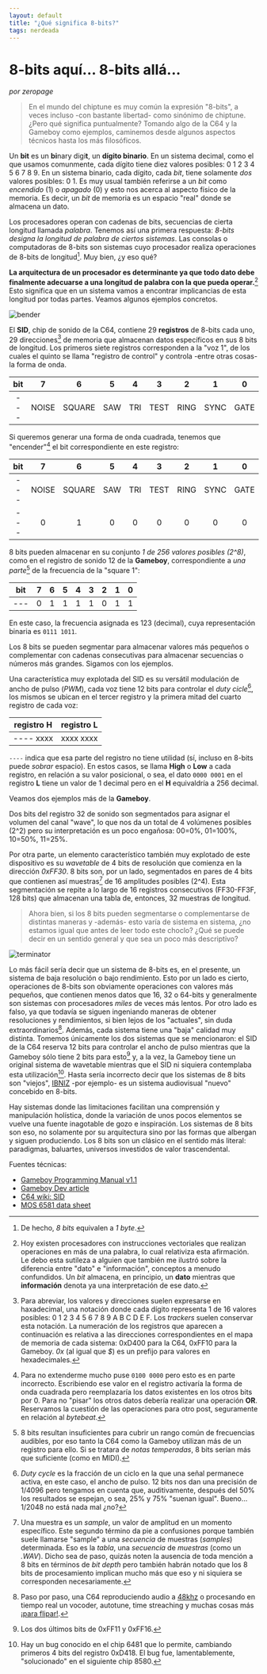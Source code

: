 ```yaml
---
layout: default
title: "¿Qué significa 8-bits?"
tags: nerdeada
---
```


# 8-bits aquí... 8-bits allá...
*por zeropage*

>En el mundo del chiptune es muy común la expresión "8-bits", a veces incluso -con bastante libertad- como sinónimo de chiptune. ¿Pero qué significa puntualmente? Tomando algo de la C64 y la Gameboy como ejemplos, caminemos desde algunos aspectos técnicos hasta los más filosóficos.

Un **bit** es un **bi**nary digi**t**, un **dígito binario**. En un sistema decimal, como el que usamos comunmente, cada dígito tiene diez valores posibles: 0 1 2 3 4 5 6 7 8 9. En un sistema binario, cada dígito, cada *bit*, tiene solamente *dos* valores posibles: 0 1. Es muy usual también referirse a un *bit* como *encendido* (1) o *apagado* (0) y esto nos acerca al aspecto físico de la memoria. Es decir, un *bit* de memoria es un espacio "real" donde se almacena un dato. 

Los procesadores operan con cadenas de bits, secuencias de cierta longitud llamada *palabra*. Tenemos así una primera respuesta: *8-bits designa la longitud de palabra de ciertos sistemas*. Las consolas o computadoras de 8-bits son sistemas cuyo procesador realiza operaciones de 8-bits de longitud[^1]. Muy bien, ¿y eso qué?

**La arquitectura de un procesador es determinante ya que todo dato debe finalmente adecuarse a una longitud de palabra con la que pueda operar.**[^2] Esto significa que en un sistema vamos a encontrar implicancias de esta longitud por todas partes. Veamos algunos ejemplos concretos.

![bender](http://www.ausretrogamer.com/wp-content/uploads/2014/08/Bender_6502_title.png)

El **SID**, chip de sonido de la C64, contiene 29 **registros** de 8-bits cada uno, 29 direcciones[^3] de memoria que almacenan datos específicos en sus 8 bits de longitud. Los primeros siete registros corresponden a la "voz 1", de los cuales el quinto se llama "registro de control" y controla -entre otras cosas- la forma de onda.

bit|7|6|5|4|3|2|1|0
:---:|:---:|:---:|:---:|:---:|:---:|:---:|:---:|:---:
---|NOISE|SQUARE|SAW|TRI|TEST|RING|SYNC|GATE

Si queremos generar una forma de onda cuadrada, tenemos que "encender"[^4] el bit correspondiente en este registro:

bit|7|6|5|4|3|2|1|0
:---:|:---:|:---:|:---:|:---:|:---:|:---:|:---:|:---:
---|NOISE|SQUARE|SAW|TRI|TEST|RING|SYNC|GATE
---|0|1|0|0|0|0|0|0

8 bits pueden almacenar en su conjunto *1 de 256 valores posibles (2^8)*, como en el registro de sonido 12 de la **Gameboy**, correspondiente a *una parte*[^5] de la frecuencia de la "square 1":

bit|7|6|5|4|3|2|1|0
:---:|:---:|:---:|:---:|:---:|:---:|:---:|:---:|:---:
---|0|1|1|1|1|0|1|1

En este caso, la frecuencia asignada es 123 (decimal), cuya representación binaria es `0111 1011`.

Los 8 bits se pueden segmentar para almacenar valores más pequeños o complementar con cadenas consecutivas para almacenar secuencias o números más grandes. Sigamos con los ejemplos.

Una característica muy explotada del SID es su versátil modulación de ancho de pulso (*PWM*), cada voz tiene 12 bits para controlar el *duty cicle*[^6], los mismos se ubican en el tercer registro y la primera mitad del cuarto registro de cada voz:
 
registro H|registro L
:---:|:---:
---- xxxx | xxxx xxxx

`----` indica que esa parte del registro no tiene utilidad (sí, incluso en 8-bits puede *sobrar* espacio). En estos casos, se llama **High** o **Low** a cada registro, en relación a su valor posicional, o sea, el dato `0000 0001` en el registro **L** tiene un valor de 1 decimal pero en el **H** equivaldría a 256 decimal.

Veamos dos ejemplos más de la **Gameboy**. 

Dos bits del registro 32 de sonido son segmentados para asignar el volumen del canal "wave", lo que nos da un total de 4 volúmenes posibles (2^2) pero su interpretación es un poco engañosa: 00=0%, 01=100%, 10=50%, 11=25%. 

Por otra parte, un elemento característico también muy explotado de este dispositivo es su *wavetable* de 4 bits de resolución que comienza en la dirección *0xFF30*. 8 bits son, por un lado, segmentados en pares de 4 bits que contienen así muestras[^7] de 16 amplitudes posibles (2^4). Esta segmentación se repite a lo largo de 16 registros consecutivos (FF30-FF3F, 128 bits) que almacenan una tabla de, entonces, 32 muestras de longitud.

>Ahora bien, si los 8 bits pueden segmentarse o complementarse de distintas maneras y -además- esto varía de sistema en sistema, ¿no estamos igual que antes de leer todo este choclo? ¿Qué se puede decir en un sentido general y que sea un poco más descriptivo?

![terminator](https://www.pagetable.com/docs/terminator/01-23-27.jpg)

Lo más fácil sería decir que un sistema de 8-bits es, en el presente, un sistema de baja resolución o bajo rendimiento. Esto por un lado es cierto, operaciones de 8-bits son obviamente operaciones con valores más pequeños, que contienen menos datos que 16, 32 o 64-bits y generalmente son sistemas con procesadores *miles* de veces más lentos. Por otro lado es falso, ya que todavía se siguen ingeniando maneras de obtener resoluciones y rendimientos, si bien lejos de los "actuales", sin duda extraordinarios[^8]. Además, cada sistema tiene una "baja" calidad muy distinta. Tomemos únicamente los dos sistemas que se mencionaron: el SID de la C64 reserva 12 bits para controlar el ancho de pulso mientras que la Gameboy sólo tiene 2 bits para esto[^9] y, a la vez, la Gameboy tiene un original sistema de wavetable mientras que el SID ni siquiera contemplaba esta utilización[^10]. Hasta sería incorrecto decir que los sistemas de 8 bits son "viejos", [IBNIZ](http://pelulamu.net/ibniz/) -por ejemplo- es un sistema audiovisual "nuevo" concebido en 8-bits.

Hay sistemas donde las limitaciones facilitan una comprensión y manipulación holística, donde la variación de unos pocos elementos se vuelve una fuente inagotable de gozo e inspiración. Los sistemas de 8 bits son eso, no solamente por su arquitectura sino por las formas que albergan y siguen produciendo. Los 8 bits son un clásico en el sentido más literal: paradigmas, baluartes, universos investidos de valor trascendental.

Fuentes técnicas:
- [Gameboy Programming Manual v1.1](https://ia801906.us.archive.org/19/items/GameBoyProgManVer1.1/GameBoyProgManVer1.1.pdf)
- [Gameboy Dev article](https://gbdev.gg8.se/wiki/articles/Gameboy_sound_hardware)
- [C64 wiki: SID](https://www.c64-wiki.com/wiki/SID)
- [MOS 6581 data sheet](http://www.6502.org/documents/datasheets/mos/mos_6581_sid.pdf)

[^1]: De hecho, *8 bits* equivalen a *1 byte*.
[^2]: Hoy existen procesadores con instrucciones vectoriales que realizan operaciones en más de una palabra, lo cual relativiza esta afirmación. Le debo esta sutileza a alguien que también me ilustró sobre la diferencia entre "dato" e "información", conceptos a menudo confundidos. Un *bit* almacena, en principio, un **dato** mientras que **información** denota ya una interpretación de ese dato.
[^3]: Para abreviar, los valores y direcciones suelen expresarse en haxadecimal, una notación donde cada dígito representa 1 de 16 valores posibles: 0 1 2 3 4 5 6 7 8 9 A B C D E F. Los *trackers* suelen conservar esta notación. La numeración de los registros que aparecen a continuación es relativa a las direcciones correspondientes en el mapa de memoria de cada sistema: 0xD400 para la C64, 0xFF10 para la Gameboy. *0x* (al igual que *$*) es un prefijo para valores en hexadecimales.
[^4]: Para no extenderme mucho puse `0100 0000` pero esto es en parte incorrecto. Escribiendo ese valor en el registro activaría la forma de onda cuadrada pero reemplazaría los datos existentes en los otros bits por 0. Para no "pisar" los otros datos debería realizar una operación **OR**. Reservamos la cuestión de las operaciones para otro post, seguramente en relación al *bytebeat*.
[^5]: 8 bits resultan insuficientes para cubrir un rango común de frecuencias audibles, por eso tanto la C64 como la Gameboy utilizan más de un registro para ello. Si se tratara de *notas temperadas*, 8 bits serían más que suficiente (como en MIDI).
[^6]: *Duty cycle* es la fracción de un ciclo en la que una señal permanece activa, en este caso, el ancho de pulso. 12 bits nos dan una precisión de 1/4096 pero tengamos en cuenta que, auditivamente, después del 50% los resultados se espejan, o sea, 25% y 75% "suenan igual". Bueno... 1/2048 no está nada mal ¿no?
[^7]: Una muestra es un *sample*, un valor de amplitud en un momento específico. Este segundo término da pie a confusiones porque también suele llamarse "sample" a una *secuencia* de muestras (*samples*) determinada. Eso es la *tabla*, una *secuencia* de *muestras* (como un *.WAV*). Dicho sea de paso, quizás noten la ausencia de toda mención a 8 bits en términos de *bit depth* pero también habrán notado que los 8 bits de procesamiento implican mucho más que eso y ni siquiera se corresponden necesariamente.
[^8]: Paso por paso, una C64 reproduciendo audio a [48khz](http://brokenbytes.blogspot.com/2018/03/a-48khz-digital-music-player-for.html) o procesando en tiempo real un vocoder, autotune, time streaching y muchas cosas más [¡para flipar!](https://livet.se/mahoney/).
[^9]: Los dos últimos bits de 0xFF11 y 0xFF16.
[^10]: Hay un bug conocido en el chip 6481 que lo permite, cambiando primeros 4 bits del registro 0xD418. El bug fue, lamentablemente, "solucionado" en el siguiente chip 8580. 

